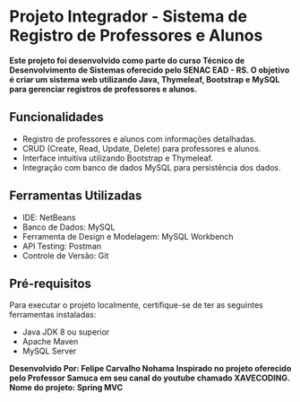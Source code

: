 # Projeto Integrador - Sistema de Registro de Professores e Alunos
**Este projeto foi desenvolvido como parte do curso Técnico de Desenvolvimento de Sistemas oferecido pelo SENAC EAD - RS. O objetivo é criar um sistema web utilizando Java, Thymeleaf, Bootstrap e MySQL para gerenciar registros de professores e alunos.**

## Funcionalidades
- Registro de professores e alunos com informações detalhadas.
- CRUD (Create, Read, Update, Delete) para professores e alunos.
- Interface intuitiva utilizando Bootstrap e Thymeleaf.
- Integração com banco de dados MySQL para persistência dos dados.

## Ferramentas Utilizadas
- IDE: NetBeans
- Banco de Dados: MySQL
- Ferramenta de Design e Modelagem: MySQL Workbench
- API Testing: Postman
- Controle de Versão: Git

## Pré-requisitos
Para executar o projeto localmente, certifique-se de ter as seguintes ferramentas instaladas:
- Java JDK 8 ou superior
- Apache Maven
- MySQL Server

**Desenvolvido Por: Felipe Carvalho Nohama**
**Inspirado no projeto oferecido pelo Professor Samuca em seu canal do youtube chamado XAVECODING. Nome do projeto: Spring MVC**
